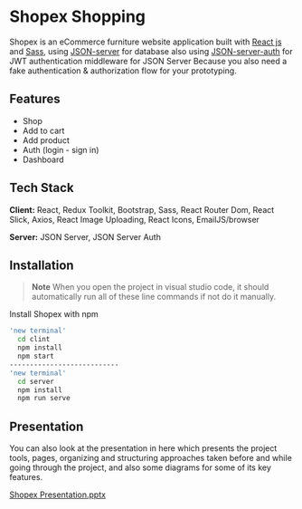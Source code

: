 
# Shopex Shopping

Shopex is an eCommerce furniture website application built with [React js](https://reactjs.org/) and
[Sass](https://sass-lang.com/), using [JSON-server](https://github.com/typicode/json-server) for 
database also using [JSON-server-auth](https://github.com/jeremyben/json-server-auth) 
for JWT authentication middleware for JSON Server Because you also need a fake 
authentication & authorization flow for your prototyping.


## Features

- Shop
- Add to cart
- Add product
- Auth (login - sign in)
- Dashboard


## Tech Stack

**Client:** React, Redux Toolkit, Bootstrap, Sass,
 React Router Dom, React Slick, Axios, React Image Uploading, React Icons, EmailJS/browser

**Server:** JSON Server, JSON Server Auth

## Installation
> **Note**
> When you open the project in visual studio code, it should automatically run all of these line commands if not do it manually.

Install Shopex with npm

```bash
'new terminal'
  cd clint
  npm install 
  npm start
---------------------------
'new terminal'
  cd server
  npm install
  npm run serve
```

## Presentation
You can also look at the presentation in here which presents the project tools, pages, organizing and structuring approaches taken before and while going through the project, and also some diagrams for some of its key features.

[Shopex Presentation.pptx](https://github.com/abdulrahman3mad/Shopex-Shopping/files/10324961/Shopex.Presentation.pptx)

